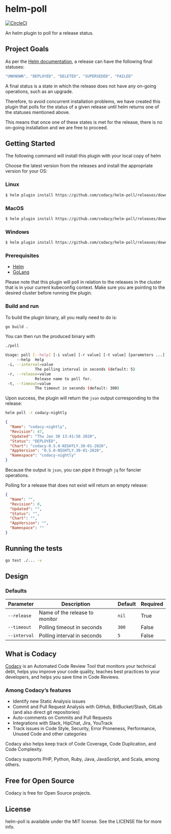 # helm-poll

[![CircleCI](https://circleci.com/gh/codacy/helm-poll/tree/master.svg?style=svg)](https://circleci.com/gh/codacy/helm-poll/tree/master)

An helm plugin to poll for a release status.

## Project Goals

As per the [Helm documentation](https://helm.sh/docs/helm/helm_status/), a release can have the following final statuses:

```go
"UNKNOWN", "DEPLOYED", "DELETED", "SUPERSEDED", "FAILED"
```

A final status is a state in which the release does not have any on-going operations, such as an upgrade.

Therefore, to avoid concurrent installation problems, we have created this plugin that polls for the status of a given release until helm returns one of the statuses mentioned above.

This means that once one of these states is met for the release, there is no on-going installation and we are free to proceed.

## Getting Started

The following command will install this plugin with your local copy of helm

Choose the latest version from the releases and install the
appropriate version for your OS:

### Linux

```sh
$ helm plugin install https://github.com/codacy/helm-poll/releases/download/latest/helm-poll-linux.tgz
```

### MacOS

```sh
$ helm plugin install https://github.com/codacy/helm-poll/releases/download/latest/helm-poll-macos.tgz
```

### Windows

```sh
$ helm plugin install https://github.com/codacy/helm-poll/releases/download/latest/helm-poll-windows.tgz
```


### Prerequisites

* [Helm](https://helm.sh/)
* [GoLang](https://golang.org/)

Please note that this plugin will poll in relation to the releases in the cluster that is in your current kubeconfig context.
Make sure you are pointing to the desired cluster before running the plugin.

### Build and run

To build the plugin binary, all you really need to do is:

```bash
go build .
```

You can then run the produced binary with

```bash
./poll

Usage: poll [--help] [-i value] [-r value] [-t value] [parameters ...]
     --help  Help
 -i, --interval=value
             The polling interval in seconds (default: 5)
 -r, --release=value
             Release name to poll for.
 -t, --timeout=value
             The timeout in seconds (default: 300)
```

Upon success, the plugin will return the `json` output corresponding to the release:

```bash
helm poll -r codacy-nightly
```

```json
{
  "Name": "codacy-nightly",
  "Revision": 47,
  "Updated": "Thu Jan 30 13:41:56 2020",
  "Status": "DEPLOYED",
  "Chart": "codacy-0.5.0-NIGHTLY.30-01-2020",
  "AppVersion": "0.5.0-NIGHTLY.30-01-2020",
  "Namespace": "codacy-nightly"
}
```

Because the output is `json`, you can pipe it through `jq` for fancier operations.

Polling for a release that does not exist will return an empty release:

```json
{
  "Name": "",
  "Revision": 0,
  "Updated": "",
  "Status": "",
  "Chart": "",
  "AppVersion": "",
  "Namespace": ""
}
```

## Running the tests

```bash
go test ./... -v
```

## Design

### Defaults

| Parameter     | Description                     | Default  | Required  |
| ------------- | ------------------------------- | -------- | --------- |
| `--release`   | Name of the release to monitor  | `nil`    | True      |
| `--timeout`   | Polling timeout in seconds      | `300`    | False     |
| `--interval`  | Polling interval in seconds     | `5`      | False     |

## What is Codacy

[Codacy](https://www.codacy.com/) is an Automated Code Review Tool that monitors your technical debt, helps you improve your code quality, teaches best practices to your developers, and helps you save time in Code Reviews.

### Among Codacy’s features

- Identify new Static Analysis issues
- Commit and Pull Request Analysis with GitHub, BitBucket/Stash, GitLab (and also direct git repositories)
- Auto-comments on Commits and Pull Requests
- Integrations with Slack, HipChat, Jira, YouTrack
- Track issues in Code Style, Security, Error Proneness, Performance, Unused Code and other categories

Codacy also helps keep track of Code Coverage, Code Duplication, and Code Complexity.

Codacy supports PHP, Python, Ruby, Java, JavaScript, and Scala, among others.

## Free for Open Source

Codacy is free for Open Source projects.

## License

helm-poll is available under the MIT license. See the LICENSE file for more info.
